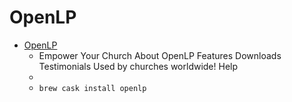# OpenLP
- [OpenLP](https://openlp.org/)
  -  Empower Your Church About OpenLP Features Downloads Testimonials Used by churches worldwide! Help
  - 
  - `brew cask install openlp`
